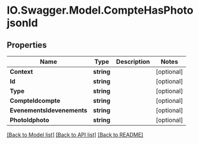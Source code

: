 # IO.Swagger.Model.CompteHasPhotojsonld
## Properties

Name | Type | Description | Notes
------------ | ------------- | ------------- | -------------
**Context** | **string** |  | [optional] 
**Id** | **string** |  | [optional] 
**Type** | **string** |  | [optional] 
**CompteIdcompte** | **string** |  | [optional] 
**EvenementsIdevenements** | **string** |  | [optional] 
**PhotoIdphoto** | **string** |  | [optional] 

[[Back to Model list]](../README.md#documentation-for-models) [[Back to API list]](../README.md#documentation-for-api-endpoints) [[Back to README]](../README.md)


